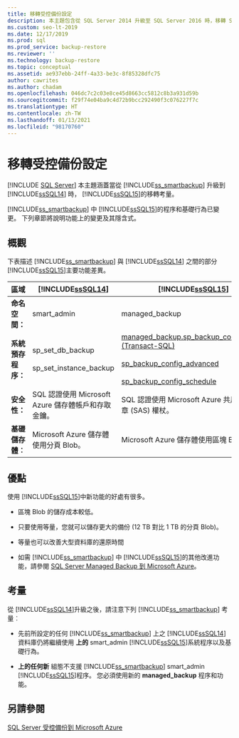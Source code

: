 ```yaml
---
title: 移轉受控備份設定
description: 本主題包含從 SQL Server 2014 升級至 SQL Server 2016 時，移轉 SQL Server Managed Backup 至 Microsoft Azure 的考量。
ms.custom: seo-lt-2019
ms.date: 12/17/2019
ms.prod: sql
ms.prod_service: backup-restore
ms.reviewer: ''
ms.technology: backup-restore
ms.topic: conceptual
ms.assetid: ae937ebb-24ff-4a33-be3c-8f85328dfc75
author: cawrites
ms.author: chadam
ms.openlocfilehash: 046dc7c2c03e8ce45d8663cc5812c8b3a931d59b
ms.sourcegitcommit: f29f74e04ba9c4d72b9bcc292490f3c076227f7c
ms.translationtype: HT
ms.contentlocale: zh-TW
ms.lasthandoff: 01/13/2021
ms.locfileid: "98170760"
---
```

# <a name="migrate-managed-backup-settings"></a>移轉受控備份設定
 [!INCLUDE [SQL Server](../../includes/applies-to-version/sqlserver.md)]
  本主題涵蓋當從 [!INCLUDE[ss_smartbackup](../../includes/ss-smartbackup-md.md)] 升級到 [!INCLUDE[ssSQL14](../../includes/sssql14-md.md)] 時， [!INCLUDE[ssSQL15](../../includes/sssql16-md.md)]的移轉考量。  
  
 [!INCLUDE[ss_smartbackup](../../includes/ss-smartbackup-md.md)] 中 [!INCLUDE[ssSQL15](../../includes/sssql16-md.md)]的程序和基礎行為已變更。 下列章節將說明功能上的變更及其隱含式。  
  
## <a name="overview"></a>概觀  
 下表描述 [!INCLUDE[ss_smartbackup](../../includes/ss-smartbackup-md.md)] 與 [!INCLUDE[ssSQL14](../../includes/sssql14-md.md)] 之間的部分 [!INCLUDE[ssSQL15](../../includes/sssql16-md.md)]主要功能差異。  
  
|區域|[!INCLUDE[ssSQL14](../../includes/sssql14-md.md)]|[!INCLUDE[ssSQL15](../../includes/sssql16-md.md)]|  
|----------|---------------------------|---------------------------|  
|**命名空間：**|smart_admin|managed_backup|  
|**系統預存程序：**|sp_set_db_backup<br /><br /> sp_set_instance_backup|[managed_backup.sp_backup_config_basic (Transact-SQL)](../../relational-databases/system-stored-procedures/managed-backup-sp-backup-config-basic-transact-sql.md)<br /><br /> [sp_backup_config_advanced](../../relational-databases/system-stored-procedures/managed-backup-sp-backup-config-advanced-transact-sql.md)<br /><br /> [sp_backup_config_schedule](../../relational-databases/system-stored-procedures/managed-backup-sp-backup-config-schedule-transact-sql.md)|  
|**安全性：**|SQL 認證使用 Microsoft Azure 儲存體帳戶和存取金鑰。|SQL 認證使用 Microsoft Azure 共用存取簽章 (SAS) 權杖。|  
|**基礎儲存體︰**|Microsoft Azure 儲存體使用分頁 Blob。|Microsoft Azure 儲存體使用區塊 Blob。|  
  
## <a name="benefits"></a>優點  
 使用 [!INCLUDE[ssSQL15](../../includes/sssql16-md.md)]中新功能的好處有很多。  
  
-   區塊 Blob 的儲存成本較低。  
  
-   只要使用等量，您就可以儲存更大的備份 (12 TB 對比 1 TB 的分頁 Blob)。  
  
-   等量也可以改善大型資料庫的還原時間  
  
-   如需 [!INCLUDE[ss_smartbackup](../../includes/ss-smartbackup-md.md)] 中 [!INCLUDE[ssSQL15](../../includes/sssql16-md.md)]的其他改進功能，請參閱 [SQL Server Managed Backup 到 Microsoft Azure](../../relational-databases/backup-restore/sql-server-managed-backup-to-microsoft-azure.md)。  
  
## <a name="considerations"></a>考量  
 從 [!INCLUDE[ssSQL14](../../includes/sssql14-md.md)]升級之後，請注意下列 [!INCLUDE[ss_smartbackup](../../includes/ss-smartbackup-md.md)] 考量︰  
  
-   先前所設定的任何 [!INCLUDE[ss_smartbackup](../../includes/ss-smartbackup-md.md)] 上之 [!INCLUDE[ssSQL14](../../includes/sssql14-md.md)] 資料庫仍將繼續使用 **上的** smart_admin [!INCLUDE[ssSQL15](../../includes/sssql16-md.md)]系統程序以及基礎行為。  
  
-   **上的任何新** 組態不支援 [!INCLUDE[ss_smartbackup](../../includes/ss-smartbackup-md.md)] smart_admin [!INCLUDE[ssSQL15](../../includes/sssql16-md.md)]程序。 您必須使用新的 **managed_backup** 程序和功能。  
  
## <a name="see-also"></a>另請參閱  
 [SQL Server 受控備份到 Microsoft Azure](../../relational-databases/backup-restore/sql-server-managed-backup-to-microsoft-azure.md)  
  
  
